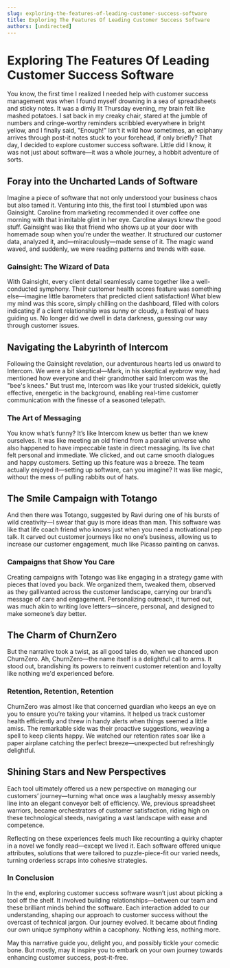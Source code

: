 ```yaml
---
slug: exploring-the-features-of-leading-customer-success-software
title: Exploring The Features Of Leading Customer Success Software
authors: [undirected]
---
```



# Exploring The Features Of Leading Customer Success Software

You know, the first time I realized I needed help with customer success management was when I found myself drowning in a sea of spreadsheets and sticky notes. It was a dimly lit Thursday evening, my brain felt like mashed potatoes. I sat back in my creaky chair, stared at the jumble of numbers and cringe-worthy reminders scribbled everywhere in bright yellow, and I finally said, "Enough!" Isn’t it wild how sometimes, an epiphany arrives through post-it notes stuck to your forehead, if only briefly? That day, I decided to explore customer success software. Little did I know, it was not just about software—it was a whole journey, a hobbit adventure of sorts.

## Foray into the Uncharted Lands of Software

Imagine a piece of software that not only understood your business chaos but also tamed it. Venturing into this, the first tool I stumbled upon was Gainsight. Caroline from marketing recommended it over coffee one morning with that inimitable glint in her eye. Caroline always knew the good stuff. Gainsight was like that friend who shows up at your door with homemade soup when you’re under the weather. It structured our customer data, analyzed it, and—miraculously—made sense of it. The magic wand waved, and suddenly, we were reading patterns and trends with ease.

### Gainsight: The Wizard of Data

With Gainsight, every client detail seamlessly came together like a well-conducted symphony. Their customer health scores feature was something else—imagine little barometers that predicted client satisfaction! What blew my mind was this score, simply chilling on the dashboard, filled with colors indicating if a client relationship was sunny or cloudy, a festival of hues guiding us. No longer did we dwell in data darkness, guessing our way through customer issues.

## Navigating the Labyrinth of Intercom

Following the Gainsight revelation, our adventurous hearts led us onward to Intercom. We were a bit skeptical—Mark, in his skeptical eyebrow way, had mentioned how everyone and their grandmother said Intercom was the "bee's knees." But trust me, Intercom was like your trusted sidekick, quietly effective, energetic in the background, enabling real-time customer communication with the finesse of a seasoned telepath.

### The Art of Messaging

You know what’s funny? It’s like Intercom knew us better than we knew ourselves. It was like meeting an old friend from a parallel universe who also happened to have impeccable taste in direct messaging. Its live chat felt personal and immediate. We clicked, and out came smooth dialogues and happy customers. Setting up this feature was a breeze. The team actually enjoyed it—setting up software, can you imagine? It was like magic, without the mess of pulling rabbits out of hats.

## The Smile Campaign with Totango

And then there was Totango, suggested by Ravi during one of his bursts of wild creativity—I swear that guy is more ideas than man. This software was like that life coach friend who knows just when you need a motivational pep talk. It carved out customer journeys like no one’s business, allowing us to increase our customer engagement, much like Picasso painting on canvas. 

### Campaigns that Show You Care

Creating campaigns with Totango was like engaging in a strategy game with pieces that loved you back. We organized them, tweaked them, observed as they gallivanted across the customer landscape, carrying our brand’s message of care and engagement. Personalizing outreach, it turned out, was much akin to writing love letters—sincere, personal, and designed to make someone’s day better.

## The Charm of ChurnZero

But the narrative took a twist, as all good tales do, when we chanced upon ChurnZero. Ah, ChurnZero—the name itself is a delightful call to arms. It stood out, brandishing its powers to reinvent customer retention and loyalty like nothing we'd experienced before.

### Retention, Retention, Retention

ChurnZero was almost like that concerned guardian who keeps an eye on you to ensure you’re taking your vitamins. It helped us track customer health efficiently and threw in handy alerts when things seemed a little amiss. The remarkable side was their proactive suggestions, weaving a spell to keep clients happy. We watched our retention rates soar like a paper airplane catching the perfect breeze—unexpected but refreshingly delightful.

## Shining Stars and New Perspectives

Each tool ultimately offered us a new perspective on managing our customers’ journey—turning what once was a laughably messy assembly line into an elegant conveyor belt of efficiency. We, previous spreadsheet warriors, became orchestrators of customer satisfaction, riding high on these technological steeds, navigating a vast landscape with ease and competence. 

Reflecting on these experiences feels much like recounting a quirky chapter in a novel we fondly read—except we lived it. Each software offered unique attributes, solutions that were tailored to puzzle-piece-fit our varied needs, turning orderless scraps into cohesive strategies.

### In Conclusion

In the end, exploring customer success software wasn’t just about picking a tool off the shelf. It involved building relationships—between our team and these brilliant minds behind the software. Each interaction added to our understanding, shaping our approach to customer success without the overcast of technical jargon. Our journey evolved. It became about finding our own unique symphony within a cacophony. Nothing less, nothing more. 

May this narrative guide you, delight you, and possibly tickle your comedic bone. But mostly, may it inspire you to embark on your own journey towards enhancing customer success, post-it-free.